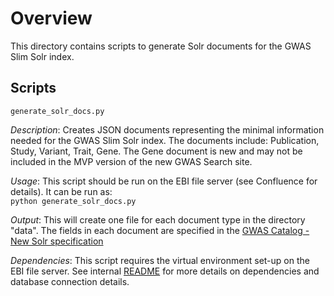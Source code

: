 # Overview

This directory contains scripts to generate Solr documents for the GWAS Slim Solr index. 
 

## Scripts
`generate_solr_docs.py`

*Description*: Creates JSON documents representing the minimal information needed for the GWAS Slim Solr index. The documents include: Publication, Study, Variant, Trait, Gene. The Gene document is new and may not be included in the MVP version of the new GWAS Search site.

*Usage*: This script should be run on the EBI file server (see Confluence for details). It can be run as:  
`python generate_solr_docs.py` 

*Output*: This will create one file for each document type in the directory "data". The fields in each document are specified in the [GWAS Catalog - New Solr specification](https://docs.google.com/document/d/1i7eDTVJwvdCOcL5Rptbg4B-vYJ2LX35AZyfaRZRsLb8/edit#)

*Dependencies*: This script requires the virtual environment set-up on the EBI file server. See internal [README](https://www.ebi.ac.uk/seqdb/confluence/pages/viewpage.action?spaceKey=GOCI&title=GWAS+Solr+Slim) for more details on dependencies and database connection details.

